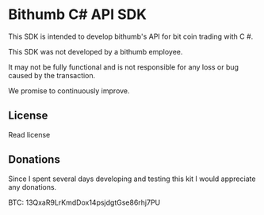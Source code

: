 # Bithumb C# API SDK

This SDK is intended to develop bithumb's API for bit coin trading with C #.

This SDK was not developed by a bithumb employee.

It may not be fully functional and is not responsible for any loss or bug caused by the transaction.

We promise to continuously improve.

## License

Read license

## Donations

Since I spent several days developing and testing this kit I would appreciate any donations.

BTC: 13QxaR9LrKmdDox14psjdgtGse86rhj7PU
